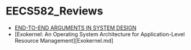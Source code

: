 # EECS582_Reviews

- [END-TO-END ARGUMENTS IN SYSTEM DESIGN](Endtoend.md)
- [Exokernel: An Operating System Architecture for Application-Level Resource Management][Exokernel.md]
